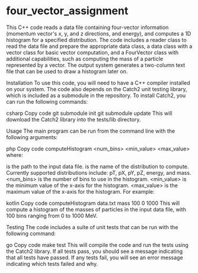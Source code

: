 # four_vector_assignment
 
This C++ code reads a data file containing four-vector information (momentum vector's x, y, and z directions, and energy), and computes a 1D histogram for a specified distribution. The code includes a reader class to read the data file and prepare the appropriate data class, a data class with a vector class for basic vector computation, and a FourVector class with additional capabilities, such as computing the mass of a particle represented by a vector. The output system generates a two-column text file that can be used to draw a histogram later on.

Installation
To use this code, you will need to have a C++ compiler installed on your system. The code also depends on the Catch2 unit testing library, which is included as a submodule in the repository. To install Catch2, you can run the following commands:

csharp
Copy code
git submodule init
git submodule update
This will download the Catch2 library into the tests/lib directory.

Usage
The main program can be run from the command line with the following arguments:

php
Copy code
computeHistogram <datafile> <distribution> <num_bins> <min_value> <max_value>
where:

<datafile> is the path to the input data file.
<distribution> is the name of the distribution to compute. Currently supported distributions include: pT, pX, pY, pZ, energy, and mass.
<num_bins> is the number of bins to use in the histogram.
<min_value> is the minimum value of the x-axis for the histogram.
<max_value> is the maximum value of the x-axis for the histogram.
For example:

kotlin
Copy code
computeHistogram data.txt mass 100 0 1000
This will compute a histogram of the masses of particles in the input data file, with 100 bins ranging from 0 to 1000 MeV.

Testing
The code includes a suite of unit tests that can be run with the following command:

go
Copy code
make test
This will compile the code and run the tests using the Catch2 library. If all tests pass, you should see a message indicating that all tests have passed. If any tests fail, you will see an error message indicating which tests failed and why.

